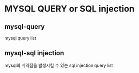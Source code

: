 # MYSQL QUERY or SQL injection

## mysql-query 

mysql query list

## mysql-sql injection 

mysql의 취약점을 발생시킬 수 있는 sql injection query list